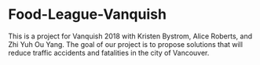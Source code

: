 # Food-League-Vanquish

This is a project for Vanquish 2018 with Kristen Bystrom, Alice Roberts, and Zhi Yuh Ou Yang. The goal of our project is to propose solutions that will reduce traffic accidents and fatalities in the city of Vancouver. 
